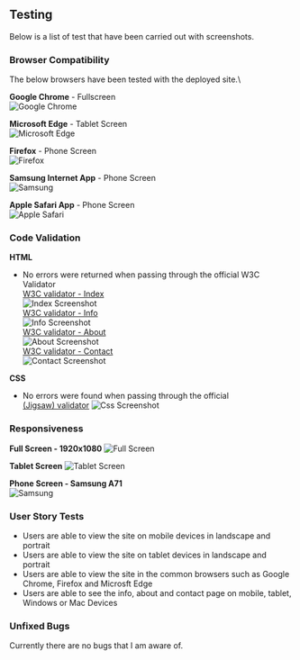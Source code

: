 ## Testing

Below is a list of test that have been carried out with screenshots.

### Browser Compatibility

The below browsers have been tested with the deployed site.\

__Google Chrome__ - Fullscreen\
![Google Chrome](documentation/testing/google-chrome.png)

__Microsoft Edge__ - Tablet Screen\
![Microsoft Edge](documentation/testing/microsoft-edge.png)

__Firefox__ - Phone Screen\
![Firefox](documentation/testing/firefox.png)

__Samsung Internet App__ - Phone Screen\
![Samsung](documentation/testing/samsung.jpg)

__Apple Safari App__ - Phone Screen\
![Apple Safari](documentation/testing/safari.png)

### Code Validation

__HTML__
  - No errors were returned when passing through the official W3C Validator\
  [W3C validator - Index](https://validator.w3.org/nu/?doc=https://robcole-dev.github.io/Cadius-Gaming/index.html)\
  ![Index Screenshot](documentation/testing/index-valid.png)\
  [W3C validator - Info](https://validator.w3.org/nu/?doc=https://robcole-dev.github.io/Cadius-Gaming/info.html)\
  ![Info Screenshot](documentation/testing/info-valid.png)\
  [W3C validator - About](https://validator.w3.org/nu/?doc=https://robcole-dev.github.io/Cadius-Gaming/about.html)\
  ![About Screenshot](documentation/testing/about-valid.png)\
  [W3C validator - Contact](https://validator.w3.org/nu/?doc=https://robcole-dev.github.io/Cadius-Gaming/contact.html)\
  ![Contact Screenshot](documentation/testing/contact-valid.png)

__CSS__
  - No errors were found when passing through the official\
  [(Jigsaw) validator](https://jigsaw.w3.org/css-validator/validator?uri=https%3A%2F%2Frobcole-dev.github.io%2FCadius-Gaming%2F&profile=css3svg&usermedium=all&warning=1&vextwarning=&lang=en)
  ![Css Screenshot](documentation/testing/css-valid.png)

### Responsiveness

__Full Screen - 1920x1080__
![Full Screen](documentation/testing/fullscreen.png)

__Tablet Screen__
![Tablet Screen](documentation/testing/tablet.png)

__Phone Screen - Samsung A71__\
![Samsung](documentation/testing/samsung.jpg)

### User Story Tests

- Users are able to view the site on mobile devices in landscape and portrait
- Users are able to view the site on tablet devices in landscape and portrait
- Users are able to view the site in the common browsers such as Google Chrome, Firefox and Microsft Edge
- Users are able to see the info, about and contact page on mobile, tablet, Windows or Mac Devices

### Unfixed Bugs

Currently there are no bugs that I am aware of.